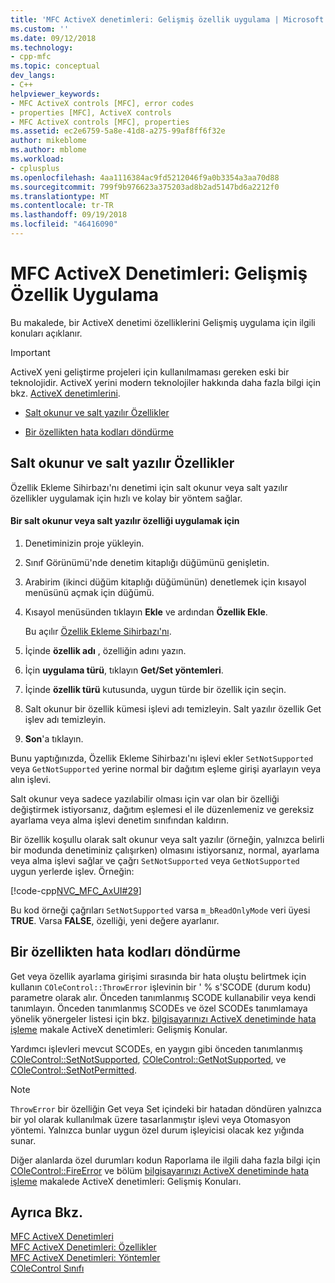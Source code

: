 ```yaml
---
title: 'MFC ActiveX denetimleri: Gelişmiş özellik uygulama | Microsoft Docs'
ms.custom: ''
ms.date: 09/12/2018
ms.technology:
- cpp-mfc
ms.topic: conceptual
dev_langs:
- C++
helpviewer_keywords:
- MFC ActiveX controls [MFC], error codes
- properties [MFC], ActiveX controls
- MFC ActiveX controls [MFC], properties
ms.assetid: ec2e6759-5a8e-41d8-a275-99af8ff6f32e
author: mikeblome
ms.author: mblome
ms.workload:
- cplusplus
ms.openlocfilehash: 4aa1116384ac9fd5212046f9a0b3354a3aa70d88
ms.sourcegitcommit: 799f9b976623a375203ad8b2ad5147bd6a2212f0
ms.translationtype: MT
ms.contentlocale: tr-TR
ms.lasthandoff: 09/19/2018
ms.locfileid: "46416090"
---
```

# <a name="mfc-activex-controls-advanced-property-implementation"></a>MFC ActiveX Denetimleri: Gelişmiş Özellik Uygulama

Bu makalede, bir ActiveX denetimi özelliklerini Gelişmiş uygulama için ilgili konuları açıklanır.

>[!IMPORTANT]
> ActiveX yeni geliştirme projeleri için kullanılmaması gereken eski bir teknolojidir. ActiveX yerini modern teknolojiler hakkında daha fazla bilgi için bkz. [ActiveX denetimlerini](activex-controls.md).

- [Salt okunur ve salt yazılır Özellikler](#_core_read2donly_and_write2donly_properties)

- [Bir özellikten hata kodları döndürme](#_core_returning_error_codes_from_a_property)

##  <a name="_core_read2donly_and_write2donly_properties"></a> Salt okunur ve salt yazılır Özellikler

Özellik Ekleme Sihirbazı'nı denetimi için salt okunur veya salt yazılır özellikler uygulamak için hızlı ve kolay bir yöntem sağlar.

#### <a name="to-implement-a-read-only-or-write-only-property"></a>Bir salt okunur veya salt yazılır özelliği uygulamak için

1. Denetiminizin proje yükleyin.

1. Sınıf Görünümü'nde denetim kitaplığı düğümünü genişletin.

1. Arabirim (ikinci düğüm kitaplığı düğümünün) denetlemek için kısayol menüsünü açmak için düğümü.

1. Kısayol menüsünden tıklayın **Ekle** ve ardından **Özellik Ekle**.

     Bu açılır [Özellik Ekleme Sihirbazı'nı](../ide/names-add-property-wizard.md).

1. İçinde **özellik adı** , özelliğin adını yazın.

1. İçin **uygulama türü**, tıklayın **Get/Set yöntemleri**.

1. İçinde **özellik türü** kutusunda, uygun türde bir özellik için seçin.

1. Salt okunur bir özellik kümesi işlevi adı temizleyin. Salt yazılır özellik Get işlev adı temizleyin.

9. **Son**'a tıklayın.

Bunu yaptığınızda, Özellik Ekleme Sihirbazı'nı işlevi ekler `SetNotSupported` veya `GetNotSupported` yerine normal bir dağıtım eşleme girişi ayarlayın veya alın işlevi.

Salt okunur veya sadece yazılabilir olması için var olan bir özelliği değiştirmek istiyorsanız, dağıtım eşlemesi el ile düzenlemeniz ve gereksiz ayarlama veya alma işlevi denetim sınıfından kaldırın.

Bir özellik koşullu olarak salt okunur veya salt yazılır (örneğin, yalnızca belirli bir modunda denetiminiz çalışırken) olmasını istiyorsanız, normal, ayarlama veya alma işlevi sağlar ve çağrı `SetNotSupported` veya `GetNotSupported` uygun yerlerde işlev. Örneğin:

[!code-cpp[NVC_MFC_AxUI#29](../mfc/codesnippet/cpp/mfc-activex-controls-advanced-property-implementation_1.cpp)]

Bu kod örneği çağrıları `SetNotSupported` varsa `m_bReadOnlyMode` veri üyesi **TRUE**. Varsa **FALSE**, özelliği, yeni değere ayarlanır.

##  <a name="_core_returning_error_codes_from_a_property"></a> Bir özellikten hata kodları döndürme

Get veya özellik ayarlama girişimi sırasında bir hata oluştu belirtmek için kullanın `COleControl::ThrowError` işlevinin bir ' % s'SCODE (durum kodu) parametre olarak alır. Önceden tanımlanmış SCODE kullanabilir veya kendi tanımlayın. Önceden tanımlanmış SCODEs ve özel SCODEs tanımlamaya yönelik yönergeler listesi için bkz. [bilgisayarınızı ActiveX denetiminde hata işleme](../mfc/mfc-activex-controls-advanced-topics.md) makale ActiveX denetimleri: Gelişmiş Konular.

Yardımcı işlevleri mevcut SCODEs, en yaygın gibi önceden tanımlanmış [COleControl::SetNotSupported](../mfc/reference/colecontrol-class.md#setnotsupported), [COleControl::GetNotSupported](../mfc/reference/colecontrol-class.md#getnotsupported), ve [COleControl::SetNotPermitted](../mfc/reference/colecontrol-class.md#setnotpermitted).

> [!NOTE]
>  `ThrowError` bir özelliğin Get veya Set içindeki bir hatadan döndüren yalnızca bir yol olarak kullanılmak üzere tasarlanmıştır işlevi veya Otomasyon yöntemi. Yalnızca bunlar uygun özel durum işleyicisi olacak kez yığında sunar.

Diğer alanlarda özel durumları kodun Raporlama ile ilgili daha fazla bilgi için [COleControl::FireError](../mfc/reference/colecontrol-class.md#fireerror) ve bölüm [bilgisayarınızı ActiveX denetiminde hata işleme](../mfc/mfc-activex-controls-advanced-topics.md) makalede ActiveX denetimleri: Gelişmiş Konuları.

## <a name="see-also"></a>Ayrıca Bkz.

[MFC ActiveX Denetimleri](../mfc/mfc-activex-controls.md)<br/>
[MFC ActiveX Denetimleri: Özellikler](../mfc/mfc-activex-controls-properties.md)<br/>
[MFC ActiveX Denetimleri: Yöntemler](../mfc/mfc-activex-controls-methods.md)<br/>
[COleControl Sınıfı](../mfc/reference/colecontrol-class.md)
